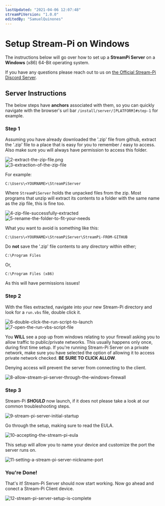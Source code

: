 ```yaml
---
lastUpdated: "2021-04-06 12:07:48"
streamPiVersion: "1.0.0"
editedBy: "SamuelQuinones"
---
```


# Setup Stream-Pi on Windows

The instructions below will go over how to set up a **StreamPi Server** on a **Windows** (x86) 64-Bit operating system.

If you have any questions please reach out to us on [the Official Stream-Pi Discord Server](https://discord.gg/BExqGmk).

## Server Instructions

The below steps have **anchors** associated with them, so you can quickly navigate with the browser's url bar `/install/server/[PLATFORM]#step-1` for example.

### Step 1

Assuming you have already downloaded the '.zip' file from github, extract the '.zip' file to a place that is easy for you to remember / easy to access. Also make sure you will always have permission to access this folder.

![2-extract-the-zip-file.png](/public/images/screenshots/server/windows-x64/2-extract-the-zip-file.png)
<br />
![3-extraction-of-the-zip-file](/public/images/screenshots/server/windows-x64/3-extraction-of-the-zip-file.png)

For example:

```nginx
C:\Users\<YOURNAME>\StreamPiServer
```

Where `StreamPiServer` holds the unpacked files from the zip. Most programs that unzip will extract its contents to a folder with the same name as the zip file, this is fine too.

![4-zip-file-successfully-extracted](/public/images/screenshots/server/windows-x64/4-zip-file-successfully-extracted.png)
<br />
![5-rename-the-folder-to-fit-your-needs](/public/images/screenshots/server/windows-x64/5-rename-the-folder-to-fit-your-needs.png)

What you want to avoid is something like this:

```nginx
C:\Users\<YOURNAME>\StreamPiServer\StreamPi-FROM-GITHUB
```

Do **not** save the '.zip' file contents to any directory within either;

```nginx
C:\Program Files
```

Or,

```nginx
C:\Program Files (x86)
```

As this will have permissions issues!

### Step 2

With the files extracted, navigate into your new Stream-Pi directory and look for a `run.vbs` file, double click it.

![6-double-click-the-run-script-to-launch](/public/images/screenshots/server/windows-x64/6-double-click-the-run-script-to-launch.png)
<br/>
![7-open-the-run-vbs-script-file](/public/images/screenshots/server/windows-x64/7-open-the-run-vbs-script-file.png)

You **WILL** see a pop up from windows relating to your firewall asking you to allow traffic to public/private networks. This usually happens only once, during first time setup. If you're running Stream-Pi Server on a private network, make sure you have selected the option of allowing it to access private network checked. **BE SURE TO CLICK ALLOW**.

Denying access will prevent the server from connecting to the client.

![8-allow-stream-pi-server-through-the-windows-firewall](/public/images/screenshots/server/windows-x64/8-allow-stream-pi-server-through-the-windows-firewall.png)

### Step 3

Stream-Pi **_SHOULD_** now launch, if it does not please take a look at our common troubleshooting steps.

![9-stream-pi-server-initial-startup](/public/images/screenshots/server/windows-x64/9-stream-pi-server-initial-startup.png)

Go through the setup, making sure to read the EULA.

![10-accepting-the-stream-pi-eula](/public/images/screenshots/server/windows-x64/10-accepting-the-stream-pi-eula.png)

This setup will allow you to name your device and customize the port the server runs on.

![11-setting-a-stream-pi-server-nickname-port](/public/images/screenshots/server/windows-x64/11-setting-a-stream-pi-server-nickname-port.png)

### You're Done!

That's it! Stream-Pi Server should now start working. Now go ahead and conect a Stream-Pi Client device.

![12-stream-pi-server-setup-is-complete](/public/images/screenshots/server/windows-x64/12-stream-pi-server-setup-is-complete.png)
